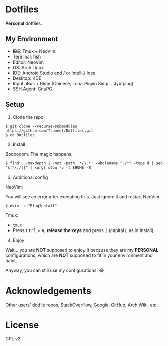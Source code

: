 # Dotfiles

**Personal** dotfiles.

## My Environment

* ~~IDE~~: Tmux + NeoVim
* Terminal: fish
* Editor: NeoVim
* OS: Arch Linux
* IDE: Android Studio and / or IntelliJ Idea
* Desktop: KDE
* Input: iBus + Rime (Chinese, Luna Pinyin Simp + Jyutping)
* SSH Agent: GnuPG

## Setup

1. Clone the repo

```shell
$ git clone --recurse-submodules https://github.com/Trumeet/Dotfiles.git
$ cd Dotfiles
```

2. Install

Boooooom. The magic happens.

```shell
$ find . -maxdepth 1 -not -path '*/\.*' -wholename "./*" -type d | sed "s|^\./||" | xargs stow -v -t $HOME -R
```

3. Additional config

NeoVim:

You will see an error after executing this. Just ignore it and restart NeoVim.

```shell
$ nvim -c "PlugInstall"
```

Tmux:

* `tmux`
* Press <kbd>Ctrl</kbd> + <kbd>A</kbd>, **release the keys** and press <kbd>I</kbd> (capital i, as in **I**nstall)

4. Enjoy

Wait... you are **NOT** supposed to enjoy it because they are my **PERSONAL** configurations, which are **NOT** supposed to fit in your environment and habit.

Anyway, you can still use my configurations. 😂

# Acknowledgements

Other users' dotfile repos, StackOverflow, Google, GitHub, Arch Wiki, etc.

# License

GPL v2
